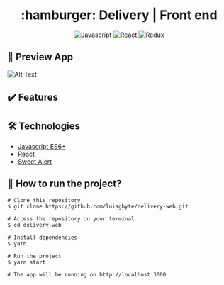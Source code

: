 <div align="center">
  <h1> :hamburger: Delivery | Front end</h1>

  ![Javascript](https://img.shields.io/badge/-Javascript-black?style=flat-square&logo=javascript)
  ![React](https://img.shields.io/badge/-React-black?style=flat-square&logo=react)
  ![Redux](https://img.shields.io/badge/-Redux-black?style=flat-square&logo=redux)
</div>

## :eyes: Preview App

![Alt Text](https://github.com/luisgbyte/delivery-web/blob/master/gif/delivery.gif)

## :heavy_check_mark: Features

## :hammer_and_wrench: Technologies
- [Javascript ES6+](https://developer.mozilla.org/pt-BR/docs/Web/JavaScript)
- [React](https://pt-br.reactjs.org/)
- [Sweet Alert](https://sweetalert2.github.io/) 

## :game_die: How to run the project?
```
# Clone this repository
$ git clone https://github.com/luisgbyte/delivery-web.git

# Access the repository on your terminal
$ cd delivery-web

# Install dependencies
$ yarn

# Run the project
$ yarn start

# The app will be running on http://localhost:3000
```
